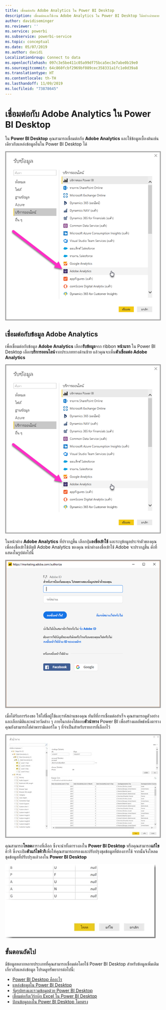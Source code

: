 ```yaml
---
title: เชื่อมต่อกับ Adobe Analytics ใน Power BI Desktop
description: เชื่อมต่อและใช้งาน Adobe Analytics ใน Power BI Desktop ได้อย่างง่ายดาย
author: davidiseminger
ms.reviewer: ''
ms.service: powerbi
ms.subservice: powerbi-service
ms.topic: conceptual
ms.date: 05/07/2019
ms.author: davidi
LocalizationGroup: Connect to data
ms.openlocfilehash: 097c3e5be411c05a99df75bca5ec3e7abe0b19e0
ms.sourcegitcommit: 64c860fcbf2969bf089cec358331a1fc1e0d39a8
ms.translationtype: HT
ms.contentlocale: th-TH
ms.lasthandoff: 11/09/2019
ms.locfileid: "73878645"
---
```

# <a name="connect-to-adobe-analytics-in-power-bi-desktop"></a>เชื่อมต่อกับ Adobe Analytics ใน Power BI Desktop 
ใน **Power BI Desktop** คุณสามารถเชื่อมต่อกับ **Adobe Analytics** และใช้ข้อมูลเบื้องต้นเช่นเดียวกับแหล่งข้อมูลอื่นใน Power BI Desktop ได้ 

![รับข้อมูลจาก Adobe Analytics](media/desktop-connect-adobe-analytics/connect-adobe-analytics_01.png)

## <a name="connect-to-adobe-analytics-data"></a>เชื่อมต่อกับข้อมูล Adobe Analytics
เพื่อเชื่อมต่อกับข้อมูล **Adobe Analytics** เลือก**รับข้อมูล**จาก ribbon **หน้าแรก** ใน Power BI Desktop เลือก**บริการออนไลน์**จากประเภททางด้านซ้าย แล้วคุณจะเห็น**ตัวเชื่อมต่อ Adobe Analytics**

![รับข้อมูลจาก Adobe Analytics](media/desktop-connect-adobe-analytics/connect-adobe-analytics_01.png)

ในหน้าต่าง **Adobe Analytics** ที่ปรากฎขึ้น เลือกปุ่ม**ลงชื่อเข้าใช้** และระบุข้อมูลประจำตัวของคุณเพื่อลงชื่อเข้าใช้บัญชี Adobe Analytics ของคุณ หน้าต่างลงชื่อเข้าใช้ Adobe จะปรากฏขึ้น ดังที่แสดงในรูปต่อไปนี้

![ลงชื่อเข้าใช้ Adobe Analytics](media/desktop-connect-adobe-analytics/connect-adobe-analytics_03.png)

เมื่อได้รับการร้องขอ ให้ใส่ชื่อผู้ใช้และรหัสผ่านของคุณ ทันทีที่การเชื่อมต่อสำเร็จ คุณสามารถดูตัวอย่างและเลือกมิติและหน่วยวัดต่าง ๆ ภายในกล่องโต้ตอบ**ตัวนำทาง** Power BI เพื่อสร้างผลลัพธ์หนึ่งตาราง คุณยังสามารถใส่ค่าพารามิเตอร์ใด ๆ ที่จำเป็นสำหรับรายการที่เลือกไว้ 

![เลือกข้อมูลโดยใช้ตัวนำทาง](media/desktop-connect-adobe-analytics/connect-adobe-analytics_04.png)

คุณสามารถ**โหลด**ตารางที่เลือก ซึ่งจะนำทั้งตารางลงใน **Power BI Desktop** หรือคุณสามารถ**แก้ไข**คิวรี ซึ่งจะเปิด**ตัวแก้ไขคิวรี**เพื่อให้คุณสามารถกรองและปรับปรุงชุดข้อมูลที่ต้องการใช้ จากนั้นจึงโหลดชุดข้อมูลที่ปรับปรุงแล้วลงใน **Power BI Desktop**

![โหลดหรือแก้ไขข้อมูลในตัวนำทาง](media/desktop-connect-adobe-analytics/connect-adobe-analytics_05.png)


## <a name="next-steps"></a>ขั้นตอนถัดไป
มีข้อมูลหลากหลายประเภทที่คุณสามารถเชื่อมต่อโดยใช้ Power BI Desktop สำหรับข้อมูลเพิ่มเติมเกี่ยวกับแหล่งข้อมูล โปรดดูทรัพยากรต่อไปนี้:

* [Power BI Desktop คืออะไร](desktop-what-is-desktop.md)
* [แหล่งข้อมูลใน Power BI Desktop](desktop-data-sources.md)
* [จัดรูปทรงและรวมข้อมูลด้วย Power BI Desktop](desktop-shape-and-combine-data.md)
* [เชื่อมต่อกับเวิร์กบุ๊ก Excel ใน Power BI Desktop](desktop-connect-excel.md)   
* [ป้อนข้อมูลลงใน Power BI Desktop โดยตรง](desktop-enter-data-directly-into-desktop.md)   

